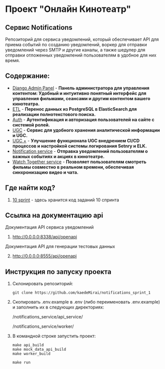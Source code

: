 # Проект "Онлайн Кинотеатр"

## Сервис Notifications

Репозиторий для сервиса уведомлений, который обеспечивает API для приема событий по созданию уведомлений, воркер для отправки уведомлений через SMTP и другие каналы, а также шедулер для отправки отложенных уведомлений пользователям в удобное для них время.

## Содержание:

- [Django Admin Panel](https://github.com/kaedeMirai/new_admin_panel_sprint_1) - **Панель администратора для управления контентом: Удобный и интуитивно понятный интерфейс для управления фильмами, сеансами и другим контентом вашего кинотеатра.**
- [ETL](https://github.com/kaedeMirai/admin_panel_sprint_3) - **Перенос данных из PostgreSQL в ElasticSearch для реализации полнотекстового поиска.**
- [Auth](https://github.com/kaedeMirai/Auth_sprint_1-2) - **Аутентификация и авторизация пользователей на сайте с системой ролей.**
- [UGC](https://github.com/kaedeMirai/ugc_sprint_1) - **Сервис для удобного хранения аналитической информации и UGC.**
- [UGC +](https://github.com/kaedeMirai/ugc_sprint_2) - **Улучшение функционала UGC внедрением CI/CD процессов и настройкой системы логирования Setnry и ELK.**
- [Notification service](https://github.com/kaedeMirai/notifications_sprint_1) - **Отправка уведомлений пользователям о важных событиях и акциях в кинотеатре.**
- [Watch Together service]() - **Позволяет пользователям смотреть фильмы совместно в реальном времени, обеспечивая синхронизацию видео и чата.**

## Где найти код?
1. [10 sprint](https://github.com/kaedeMirai/notifications_sprint_1) - здесь хранится код заданий 10 спринта

## Ссылка на документацию api

Документация API сервиса уведомлений

1. http://0.0.0.0:8338/api/openapi

Документация API для генерации тестовых данных

2. http://0.0.0.0:8555/api/openapi

## Инструкция по запуску проекта
1. Склонировать репозиторий:

   ```
   git clone https://github.com/kaedeMirai/notifications_sprint_1
   ```
2. Скопировать .env.example в .env (либо переименовать .env.example) и заполнить их в следующих директориях:

    /notifications_service/api_service/
   
    /notifications_service/worker/

4. В командной строке запустить проект:

    ```
    make api_build
    make mock_data_api_build
    make worker_build

    make run
    ```